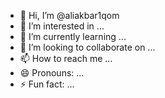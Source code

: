- 👋 Hi, I’m @aliakbar1qom
- 👀 I’m interested in ...
- 🌱 I’m currently learning ...
- 💞️ I’m looking to collaborate on ...
- 📫 How to reach me ...
- 😄 Pronouns: ...
- ⚡ Fun fact: ...

<!---
aliakbar1qom/aliakbar1qom is a ✨ special ✨ repository because its `README.md` (this file) appears on your GitHub profile.
You can click the Preview link to take a look at your changes.
--->

